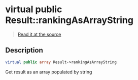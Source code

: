 # virtual public Result::rankingAsArrayString

> [Read it at the source](https://github.com/julien-boudry/Condorcet/blob/master/src/Result.php#L22)

## Description    

```php
virtual public array Result->rankingAsArrayString 
```

Get result as an array populated by string
